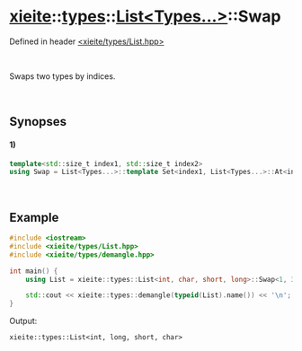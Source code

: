 # [xieite](../../../../../xieite.md)\:\:[types](../../../../../types.md)\:\:[List\<Types...\>](../../../List.md)\:\:Swap
Defined in header [<xieite/types/List.hpp>](../../../../../../include/xieite/types/List.hpp)

&nbsp;

Swaps two types by indices.

&nbsp;

## Synopses
#### 1)
```cpp
template<std::size_t index1, std::size_t index2>
using Swap = List<Types...>::template Set<index1, List<Types...>::At<index2>>::template Set<index2, List<Types...>::At<index1>>;
```

&nbsp;

## Example
```cpp
#include <iostream>
#include <xieite/types/List.hpp>
#include <xieite/types/demangle.hpp>

int main() {
    using List = xieite::types::List<int, char, short, long>::Swap<1, 3>;

    std::cout << xieite::types::demangle(typeid(List).name()) << '\n';
}
```
Output:
```
xieite::types::List<int, long, short, char>
```
